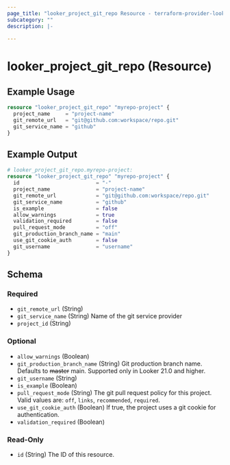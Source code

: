 ```yaml
---
page_title: "looker_project_git_repo Resource - terraform-provider-looker"
subcategory: ""
description: |-
  
---
```

# looker_project_git_repo (Resource)

## Example Usage
```terraform
resource "looker_project_git_repo" "myrepo-project" {
  project_name     = "project-name"
  git_remote_url   = "git@github.com:workspace/repo.git"
  git_service_name = "github"
}
```

## Example Output
```terraform
# looker_project_git_repo.myrepo-project:
resource "looker_project_git_repo" "myrepo-project" {
  id                         = "-"
  project_name               = "project-name"
  git_remote_url             = "git@github.com:workspace/repo.git"
  git_service_name           = "github"
  is_example                 = false
  allow_warnings             = true
  validation_required        = false
  pull_request_mode          = "off"
  git_production_branch_name = "main"
  use_git_cookie_auth        = false
  git_username               = "username"
}
```

<!-- schema generated by tfplugindocs -->
## Schema

### Required

- `git_remote_url` (String)
- `git_service_name` (String) Name of the git service provider
- `project_id` (String)

### Optional

- `allow_warnings` (Boolean)
- `git_production_branch_name` (String) Git production branch name. Defaults to ~~master~~ main. Supported only in Looker 21.0 and higher.
- `git_username` (String)
- `is_example` (Boolean)
- `pull_request_mode` (String) The git pull request policy for this project. Valid values are: `off`, `links`, `recommended`, `required`.
- `use_git_cookie_auth` (Boolean) If true, the project uses a git cookie for authentication.
- `validation_required` (Boolean)

### Read-Only

- `id` (String) The ID of this resource.
